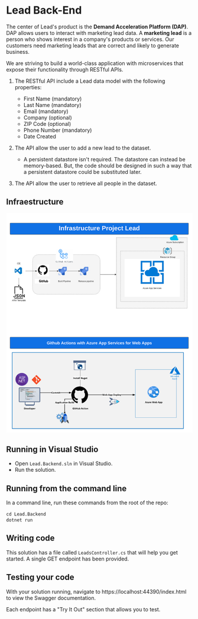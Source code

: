 # Lead Back-End
The center of Lead's product is the __Demand Acceleration Platform (DAP)__. DAP allows users to interact with marketing lead data. A __marketing lead__ is a person who shows interest in a company's products or services. Our customers need marketing leads that are correct and likely to generate business. 

We are striving to build a world-class application with microservices that expose their functionality through RESTful APIs. 

1. The RESTful API include a Lead data model with the following properties:
    * First Name (mandatory)
    * Last Name (mandatory)
    * Email (mandatory)
    * Company (optional)
    * ZIP Code (optional)
    * Phone Number (mandatory)
    * Date Created 

2. The API allow the user to add a new lead to the dataset.
    * A persistent datastore isn't required. The datastore can instead be memory-based. But, the code should be designed in such a way that a persistent datastore could be substituted later.
3. The API allow the user to retrieve all people in the dataset.

## Infraestructure
![alt text](https://github.com/em2websolution/Lead/blob/main/leadinfra.png?raw=true)

## Running in Visual Studio
* Open `Lead.Backend.sln` in Visual Studio.
* Run the solution.

## Running from the command line
In a command line, run these commands from the root of the repo:
```
cd Lead.Backend
dotnet run
```

## Writing code
This solution has a file called `LeadsController.cs` that will help you get started. A single GET endpoint has been provided. 

## Testing your code
With your solution running, navigate to https://localhost:44390/index.html to view the Swagger documentation.

Each endpoint has a "Try It Out" section that allows you to test.